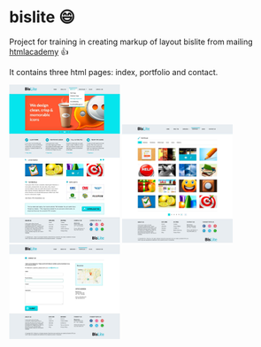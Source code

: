 # bislite :smile:

Project for training in creating markup of layout bislite from mailing [htmlacademy](http://htmlacademy.ru/) :+1: 

It contains three html pages: index, portfolio and contact.

<img src="img/Bislite.jpg" width="200">
<img src="img/Bislite-portfolio.jpg" width="200">
<img src="img/Bislite-contact.jpg" width="200">
